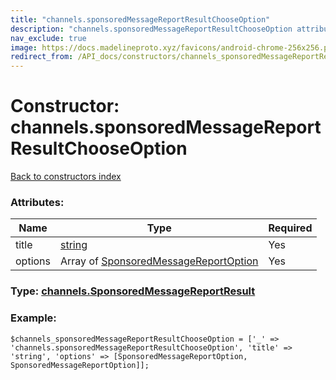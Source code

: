 ```yaml
---
title: "channels.sponsoredMessageReportResultChooseOption"
description: "channels.sponsoredMessageReportResultChooseOption attributes, type and example"
nav_exclude: true
image: https://docs.madelineproto.xyz/favicons/android-chrome-256x256.png
redirect_from: /API_docs/constructors/channels_sponsoredMessageReportResultChooseOption.html
---
```

# Constructor: channels.sponsoredMessageReportResultChooseOption  
[Back to constructors index](/API_docs/constructors/index.html)



### Attributes:

| Name     |    Type       | Required |
|----------|---------------|----------|
|title|[string](/API_docs/types/string.html) | Yes|
|options|Array of [SponsoredMessageReportOption](/API_docs/types/SponsoredMessageReportOption.html) | Yes|



### Type: [channels.SponsoredMessageReportResult](/API_docs/types/channels.SponsoredMessageReportResult.html)


### Example:

```
$channels_sponsoredMessageReportResultChooseOption = ['_' => 'channels.sponsoredMessageReportResultChooseOption', 'title' => 'string', 'options' => [SponsoredMessageReportOption, SponsoredMessageReportOption]];
```  
